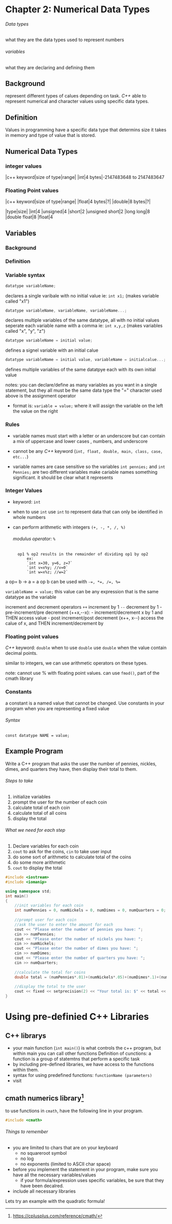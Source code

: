 # Chapter 2: Numerical Data Types
###### Data types
what they are
the data types used to represent numbers


###### variables
what they are 
declaring and defining them
## Background
represent different types of calues depending on task. *C++* able to represent numerical and character values using specific data types.
## Definition
Values in programming have a specific data type that determins size it takes in memory and type of value that is stored.

## Numerical Data Types
### integer values
|c++ keyword|size of type|range|
|int|4 bytes|-2147483648 to 2147483647
### Floating Point values
|c++ keyword|size of type|range|
|float|4 bytes|?|
|double|8 bytes|?|

|type|size|
|int|4
|unsigned|4
|short|2
|unsigned short|2
|long long|8
|double float|8
|float|4

## Variables
### Background
### Definition


### Variable syntax
```c++
datatype variableName;
```
declares a single varibale with no initial value
ie: `int x1;` (makes variable called "x1")

```c++
datatype variableName, variableName, variableName...;
```
declares multiple variables of the same datatype, all with no initial values
seperate each variable name with a comma
ie: `int x,y,z` (makes variables called "x", "y", "z")

```c++
datatype variableName = initial value;
```
defines a signel variable with an initial calue

```c++
datatype variableName = initial value, variableName = initialcalue...;
```
defines multiple variables of the same datatpye each with its own initial value

notes:
you can declare/define as many variables as you want in a single statement, but they all must be the same data type
the "=" character used above is the assignment operator
- format is: `variable = value;` where it will assign the variable on the left the value on the right


### Rules
- variable names must start with a letter or an underscore but can contain a mix of uppercase and lower cases , numbers, and underscore

- cannot be any *C++* keyword (`int, float, double, main, class, case, etc...`)

- variable names are case sensitive
	so the variables `int pennies;` and `int Pennies;` are two different variables
	make cariable names something significant. it should be clear what it represents

### Integer Values
- keyword: `int`
- when to use `int`
	use `int` to represent data that can only be identified in whole numbers

- can perform arithmetic with integers `(+, -, *, /, %)`
	
	###### modulus operator: `%`
		op1 % op2 results in the remainder of dividing op1 by op2
			ex:
			`int x=30, y=6, z=7`
			`int v=x%y; //v=0`
			`int w=x%z; //w=2`

a op= b → a = a op b
can be used with `-=, *=, /=, %=`

`variableName = value;`
	this value can be any expression that is the same datatype as the variable

increment and decrement operators
	`++` increment by 1
	`--` decrement by 1
	- pre-increment/pre decrement (++x,--x):
	- increment/decrement x by 1 and THEN access value
	- post increment/post decrement (x++, x--) access the calue of x, and THEN increment/decrement by 

### Floating point values
*C++* keyword: `double`
when to use `double`
	use `double` when the value contain decimal points.

similar to integers, we can use arithmetic operators on these types.

note:
	cannot use % with floating point values.
	can use `fmod()`, part of the cmath library

### Constants
a constant is a named value that cannot be changed.
Use constants in your program when you are representing a fixed value

###### Syntax
`const datatype NAME = value;`



## Example Program
Write a C++ program that asks the user the number of pennies, nickles, dimes, and quarters they have, then display their total to them.

###### Steps to take
1) initialize variables
2) prompt the user for the number of each coin
3) calculate total of each coin
4) calculate total of all coins
5) display the total

###### What we need for each step
1) Declare variables for each coin
2) `cout` to ask for the coins, `cin` to take user input
3) do some sort of arithmetic to calculate total of the coins
4) do some more arithmetic
5) `cout` to display the total

```c++
#include <iostream>
#include <iomanip>

using namespace std;
int main()
{
	//init variables for each coin
	int numPennies = 0, numNickels = 0, numDimes = 0, numQuarters = 0;
	
	//prompt user for each coin
	//ask the user to enter the amount for each
	cout << "Please enter the number of pennies you have: ";
	cin >> numPennies;
	cout << "Please enter the number of nickels you have: ";
	cin >> numNickels;
	cout << "Please enter the number of dimes you have: ";
	cin >> numDimes;
	cout << "Please enter the number of quarters you have: ";
	cin >> numQuarters;
	
	//calculate the total for coins
	double total = (numPennies*.01)+(numNickels*.05)+(numDimes*.1)+(numQuarters*.25);
	
	//display the total to the user
	cout << fixed << setprecision(2) << "Your total is: $" << total << "\n"
}
```


# Using pre-definied C++ Libraries
## C++ librarys
- your main function (`int main()`) is what controls the c++ program, but within main you can call other functions
	Definition of cunctions: a function is a group of statemtns that perform a specific task
- by including pre-defined libraries, we have access to the functions within them. 
- syntax for using predefined functions: `functionName (parameters)`
- visit 

## cmath numerics library[^2]
to use functions in `cmath`, have the following line in your program.
```c++
#include <cmath>
```

###### Things to remember
- you are limited to chars that are on your keyboard
	- no squareroot symbol
	- no log
	- no exponents
	(limited to ASCII char space)
- before you implement the statement in your program, make sure you have all the necessary variables/values
	- if your formula/expression uses specific variables, be sure that they have been decalred.
- include all necessary libraries

Lets try an example with the quadratic formula!






[^1]: https://cplusplus.com/reference/
[^2]: https://cplusplus.com/reference/cmath/